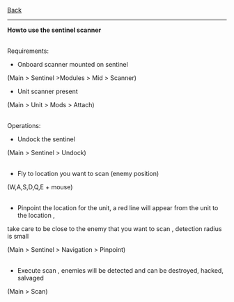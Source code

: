 [Back](https://greengolem.github.io/StructuraHowtos)
<hr>

**Howto use the sentinel scanner**<br><br>

Requirements:

- Onboard scanner mounted on sentinel

(Main > Sentinel >Modules > Mid > Scanner)

- Unit scanner present

(Main > Unit > Mods > Attach)
<br><br>

Operations:

- Undock the sentinel

(Main > Sentinel > Undock)
<br><br>
- Fly to location you want to scan (enemy position)

(W,A,S,D,Q,E + mouse)
<br><br>
- Pinpoint the location for the unit, a red line will appear from the unit to the location ,

take care to be close to the enemy that you want to scan , detection radius is small

(Main > Sentinel > Navigation > Pinpoint)
<br><br>
- Execute scan , enemies will be detected and can be destroyed, hacked, salvaged

(Main > Scan)